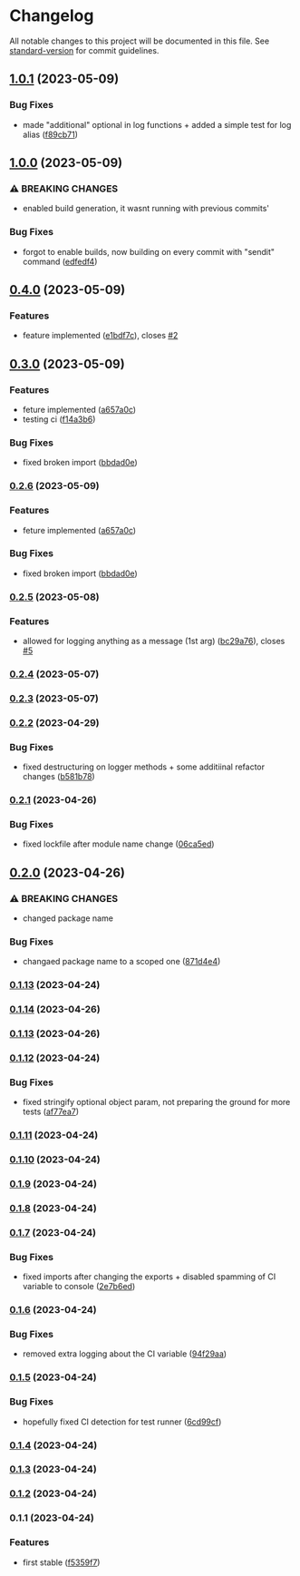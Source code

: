 # Changelog

All notable changes to this project will be documented in this file. See [standard-version](https://github.com/conventional-changelog/standard-version) for commit guidelines.

## [1.0.1](https://github.com/murolem/logger/compare/v1.0.0...v1.0.1) (2023-05-09)


### Bug Fixes

* made "additional" optional in log functions + added a simple test for log alias ([f89cb71](https://github.com/murolem/logger/commit/f89cb7126f945fabc27a4e9e8dbe64b1cf149619))

## [1.0.0](https://github.com/murolem/logger/compare/v0.4.0...v1.0.0) (2023-05-09)


### ⚠ BREAKING CHANGES

* enabled build generation, it wasnt running with previous commits'

### Bug Fixes

* forgot to enable builds, now building on every commit with "sendit" command ([edfedf4](https://github.com/murolem/logger/commit/edfedf4c049e9e557cacd57d4de6a6c012f0bac5))

## [0.4.0](https://github.com/murolem/logger/compare/v0.3.0...v0.4.0) (2023-05-09)


### Features

* feature implemented ([e1bdf7c](https://github.com/murolem/logger/commit/e1bdf7c1f695febb37602d07e3b5232320fab77f)), closes [#2](https://github.com/murolem/logger/issues/2)

## [0.3.0](https://github.com/murolem/logger/compare/v0.2.5...v0.3.0) (2023-05-09)


### Features

* feture implemented ([a657a0c](https://github.com/murolem/logger/commit/a657a0ccac930fd153071f57017de76fb0d9f84c))
* testing ci ([f14a3b6](https://github.com/murolem/logger/commit/f14a3b683971d9b2522fd0a50459ce7531c2b643))


### Bug Fixes

* fixed broken import ([bbdad0e](https://github.com/murolem/logger/commit/bbdad0e9da6d8ece1093e1ee9a2185b0e199d30d))

### [0.2.6](https://github.com/murolem/logger/compare/v0.2.5...v0.2.6) (2023-05-09)


### Features

* feture implemented ([a657a0c](https://github.com/murolem/logger/commit/a657a0ccac930fd153071f57017de76fb0d9f84c))


### Bug Fixes

* fixed broken import ([bbdad0e](https://github.com/murolem/logger/commit/bbdad0e9da6d8ece1093e1ee9a2185b0e199d30d))

### [0.2.5](https://github.com/murolem/logger/compare/v0.2.4...v0.2.5) (2023-05-08)


### Features

* allowed for logging anything as a message (1st arg) ([bc29a76](https://github.com/murolem/logger/commit/bc29a7611d811040875a5eb78bca7db845a6fc45)), closes [#5](https://github.com/murolem/logger/issues/5)

### [0.2.4](https://github.com/murolem/logger/compare/v0.2.3...v0.2.4) (2023-05-07)

### [0.2.3](https://github.com/murolem/logger/compare/v0.2.2...v0.2.3) (2023-05-07)

### [0.2.2](https://github.com/murolem/logger/compare/v0.2.1...v0.2.2) (2023-04-29)


### Bug Fixes

* fixed destructuring on logger methods + some additiinal refactor changes ([b581b78](https://github.com/murolem/logger/commit/b581b78167262b8815d9ac4c1b0d464126796016))

### [0.2.1](https://github.com/murolem/logger/compare/v0.2.0...v0.2.1) (2023-04-26)


### Bug Fixes

* fixed lockfile after module name change ([06ca5ed](https://github.com/murolem/logger/commit/06ca5ed3c0092d72fcb91b8a784a7b575fcd99f7))

## [0.2.0](https://github.com/murolem/logger/compare/v0.1.14...v0.2.0) (2023-04-26)


### ⚠ BREAKING CHANGES

* changed package name

### Bug Fixes

* changaed package name to a scoped one ([871d4e4](https://github.com/murolem/logger/commit/871d4e4891743e2678e651bb966df48797db9b4e))

### [0.1.13](https://github.com/murolem/logger/compare/v0.1.12...v0.1.13) (2023-04-24)

### [0.1.14](https://github.com/murolem/logger/compare/v0.1.12...v0.1.14) (2023-04-26)

### [0.1.13](https://github.com/murolem/logger/compare/v0.1.12...v0.1.13) (2023-04-26)

### [0.1.12](https://github.com/murolem/logger/compare/v0.1.11...v0.1.12) (2023-04-24)


### Bug Fixes

* fixed stringify optional object param, not preparing the ground for more tests ([af77ea7](https://github.com/murolem/logger/commit/af77ea70f40a290ded10bf0d32213a89ff7be114))

### [0.1.11](https://github.com/murolem/logger/compare/v0.1.10...v0.1.11) (2023-04-24)

### [0.1.10](https://github.com/murolem/logger/compare/v0.1.9...v0.1.10) (2023-04-24)

### [0.1.9](https://github.com/murolem/logger/compare/v0.1.8...v0.1.9) (2023-04-24)

### [0.1.8](https://github.com/murolem/logger/compare/v0.1.7...v0.1.8) (2023-04-24)

### [0.1.7](https://github.com/murolem/logger/compare/v0.1.6...v0.1.7) (2023-04-24)


### Bug Fixes

* fixed imports after changing the exports + disabled spamming of CI variable to console ([2e7b6ed](https://github.com/murolem/logger/commit/2e7b6ed240a7ce4fe2610bc3e26217e27eadc117))

### [0.1.6](https://github.com/murolem/logger/compare/v0.1.5...v0.1.6) (2023-04-24)


### Bug Fixes

* removed extra logging about the CI variable ([94f29aa](https://github.com/murolem/logger/commit/94f29aaa6ab6e1c8f462af73499b5ca3e2a5fb2b))

### [0.1.5](https://github.com/Eleseer/logger/compare/v0.1.4...v0.1.5) (2023-04-24)


### Bug Fixes

* hopefully fixed CI detection for test runner ([6cd99cf](https://github.com/Eleseer/logger/commit/6cd99cf0814320544345b6a16324cf58d9603821))

### [0.1.4](https://github.com/Eleseer/logger/compare/v0.1.3...v0.1.4) (2023-04-24)

### [0.1.3](https://github.com/Eleseer/logger/compare/v0.1.1...v0.1.3) (2023-04-24)

### [0.1.2](https://github.com/Eleseer/logger/compare/v0.1.1...v0.1.2) (2023-04-24)

### 0.1.1 (2023-04-24)


### Features

* first stable ([f5359f7](https://github.com/Eleseer/logger/commit/f5359f72f21da0215acb4c2ac9098106ad77fa6b))
